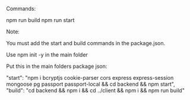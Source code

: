 Commands: 

npm run build 
npm run start  

Note: 

You must add the start and build commands in the package.json. 

Use npm init -y in the main folder 

Put this in the main folders package json: 

"start": "npm i bcryptjs  cookie-parser  cors  express  express-session  mongoose pg  passport passport-local && cd backend && npm start",
"build": "cd backend && npm i && cd ../client && npm i && npm run build" 




